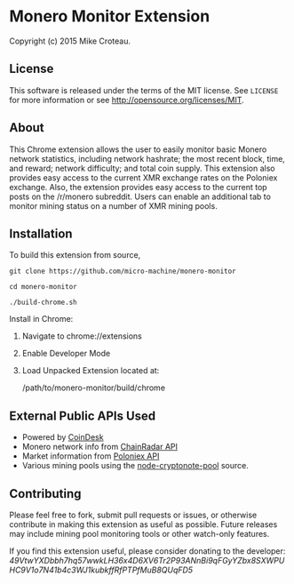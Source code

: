 # Monero Monitor Extension

Copyright (c) 2015 Mike Croteau.


## License

This software is released under the terms of the MIT license. See `LICENSE` for
more information or see http://opensource.org/licenses/MIT.


## About

This Chrome extension allows the user to easily monitor basic Monero network
statistics, including network hashrate; the most recent block, time, and reward;
network difficulty; and total coin supply.  This extension also provides easy access
to the current XMR exchange rates on the Poloniex exchange. Also, the extension
provides easy access to the current top posts on the /r/monero subreddit. Users can
enable an additional tab to monitor mining status on a number of XMR mining pools.


## Installation
To build this extension from source,

    git clone https://github.com/micro-machine/monero-monitor
    
    cd monero-monitor
    
    ./build-chrome.sh
    
Install in Chrome:

1) Navigate to chrome://extensions

2) Enable Developer Mode

3) Load Unpacked Extension located at:
    
    /path/to/monero-monitor/build/chrome


## External Public APIs Used

* Powered by [CoinDesk](http://www.coindesk.com/price/)
* Monero network info from [ChainRadar API](http://chainradar.com/api#)
* Market information from [Poloniex API](https://poloniex.com/support/api)
* Various mining pools using the [node-cryptonote-pool](https://github.com/zone117x/node-cryptonote-pool) source.


## Contributing

Please feel free to fork, submit pull requests or issues, or otherwise contribute
in making this extension as useful as possible. Future releases may include
mining pool monitoring tools or other watch-only features.


If you find this extension useful, please consider donating to the developer:  
_49VtwYXDbbh7hq57wwkLH36x4D6XV6Tr2P93ANnBi9qFGyYZbx8SXWPUHC9V1o7N41b4c3WJ1kubkffRfPTPfMuB8QUqFD5_